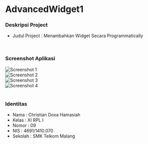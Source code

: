 # AdvancedWidget1
### Deskripsi Project
- Judul Project : Menambahkan Widget Secara Programmatically
<br>

### Screenshot Aplikasi
![Screenshot 1](https://github.com/zhergiuz/AdvancedWidget1/blob/master/1.png)<br>
![Screenshot 2](https://github.com/zhergiuz/AdvancedWidget1/blob/master/2.png)<br>
![Screenshot 3](https://github.com/zhergiuz/AdvancedWidget1/blob/master/3.png)<br>
![Screenshot 4](https://github.com/zhergiuz/AdvancedWidget1/blob/master/4.png)<br>
<br>

### Identitas
- Nama  : Christian Doxa Hamasiah
- Kelas : XI RPL I
- Nomor : 09
- NIS   : 4691/1410.070
- Sekolah  : SMK Telkom Malang
